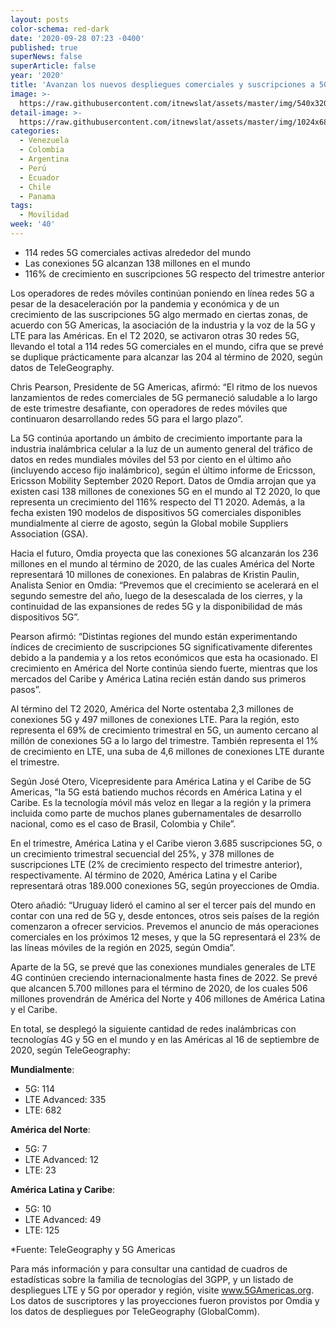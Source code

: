 ```yaml
---
layout: posts
color-schema: red-dark
date: '2020-09-28 07:23 -0400'
published: true
superNews: false
superArticle: false
year: '2020'
title: 'Avanzan los nuevos despliegues comerciales y suscripciones a 5G '
image: >-
  https://raw.githubusercontent.com/itnewslat/assets/master/img/540x320/5G-Tecnologia-p.jpg
detail-image: >-
  https://raw.githubusercontent.com/itnewslat/assets/master/img/1024x680/5G-Tecnologia-g.jpg
categories:
  - Venezuela
  - Colombia
  - Argentina
  - Perú
  - Ecuador
  - Chile
  - Panama
tags:
  - Movilidad
week: '40'
---
```

- 114 redes 5G comerciales activas alrededor del mundo
- Las conexiones 5G alcanzan 138 millones en el mundo
- 116% de crecimiento en suscripciones 5G respecto del trimestre anterior

Los operadores de redes móviles continúan poniendo en línea redes 5G a pesar de la desaceleración por la pandemia y económica y de un crecimiento de las suscripciones 5G algo mermado en ciertas zonas, de acuerdo con 5G Americas, la asociación de la industria y la voz de la 5G y LTE para las Américas. En el T2 2020, se activaron otras 30 redes 5G, llevando el total a 114 redes 5G comerciales en el mundo, cifra que se prevé se duplique prácticamente para alcanzar las 204 al término de 2020, según datos de TeleGeography.

Chris Pearson, Presidente de 5G Americas, afirmó: “El ritmo de los nuevos lanzamientos de redes comerciales de 5G permaneció saludable a lo largo de este trimestre desafiante, con operadores de redes móviles que continuaron desarrollando redes 5G para el largo plazo”.

La 5G continúa aportando un ámbito de crecimiento importante para la industria inalámbrica celular a la luz de un aumento general del tráfico de datos en redes mundiales móviles del 53 por ciento en el último año (incluyendo acceso fijo inalámbrico), según el último informe de Ericsson, Ericsson Mobility September 2020 Report. Datos de Omdia arrojan que ya existen casi 138 millones de conexiones 5G en el mundo al T2 2020, lo que representa un crecimiento del 116% respecto del T1 2020. Además, a la fecha existen 190 modelos de dispositivos 5G comerciales disponibles mundialmente al cierre de agosto, según la Global mobile Suppliers Association (GSA).

Hacia el futuro, Omdia proyecta que las conexiones 5G alcanzarán los 236 millones en el mundo al término de 2020, de las cuales América del Norte representará 10 millones de conexiones. En palabras de Kristin Paulin, Analista Senior en Omdia: “Prevemos que el crecimiento se acelerará en el segundo semestre del año, luego de la desescalada de los cierres, y la continuidad de las expansiones de redes 5G y la disponibilidad de más dispositivos 5G”.  

Pearson afirmó: “Distintas regiones del mundo están experimentando índices de crecimiento de suscripciones 5G significativamente diferentes debido a la pandemia y a los retos económicos que esta ha ocasionado. El crecimiento en América del Norte continúa siendo fuerte, mientras que los mercados del Caribe y América Latina recién están dando sus primeros pasos”.   

Al término del T2 2020, América del Norte ostentaba 2,3 millones de conexiones 5G y 497 millones de conexiones LTE. Para la región, esto representa el 69% de crecimiento trimestral en 5G, un aumento cercano al millón de conexiones 5G a lo largo del trimestre. También representa el 1% de crecimiento en LTE, una suba de 4,6 millones de conexiones LTE durante el trimestre.

Según José Otero, Vicepresidente para América Latina y el Caribe de 5G Americas, "la 5G está batiendo muchos récords en América Latina y el Caribe. Es la tecnología móvil más veloz en llegar a la región y la primera incluida como parte de muchos planes gubernamentales de desarrollo nacional, como es el caso de Brasil, Colombia y Chile”.

En el trimestre, América Latina y el Caribe vieron 3.685 suscripciones 5G, o un crecimiento trimestral secuencial del 25%, y 378 millones de suscripciones LTE (2% de crecimiento respecto del trimestre anterior), respectivamente. Al término de 2020, América Latina y el Caribe representará otras 189.000 conexiones 5G, según proyecciones de Omdia.  

Otero añadió: “Uruguay lideró el camino al ser el tercer país del mundo en contar con una red de 5G y, desde entonces, otros seis países de la región comenzaron a ofrecer servicios. Prevemos el anuncio de más operaciones comerciales en los próximos 12 meses, y que la 5G representará el 23% de las líneas móviles de la región en 2025, según Omdia”.

Aparte de la 5G, se prevé que las conexiones mundiales generales de LTE 4G continúen creciendo internacionalmente hasta fines de 2022. Se prevé que alcancen 5.700 millones para el término de 2020, de los cuales 506 millones provendrán de América del Norte y 406 millones de América Latina y el Caribe.

En total, se desplegó la siguiente cantidad de redes inalámbricas con tecnologías 4G y 5G en el mundo y en las Américas al 16 de septiembre de 2020, según TeleGeography:

**Mundialmente**:

  - 5G: 114
  - LTE Advanced: 335
  - LTE: 682

**América del Norte**:

  - 5G: 7
  - LTE Advanced: 12
  - LTE: 23

**América Latina y Caribe**:

  - 5G: 10
  - LTE Advanced: 49
  - LTE: 125

*Fuente: TeleGeography y 5G Americas

Para más información y para consultar una cantidad de cuadros de estadísticas sobre la familia de tecnologías del 3GPP, y un listado de despliegues LTE y 5G por operador y región, visite  www.5GAmericas.org. Los datos de suscriptores y las proyecciones fueron provistos por Omdia y los datos de despliegues por TeleGeography (GlobalComm).
